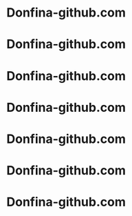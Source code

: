 # Donfina-github.com
# Donfina-github.com
# Donfina-github.com
# Donfina-github.com
# Donfina-github.com
# Donfina-github.com
# Donfina-github.com
